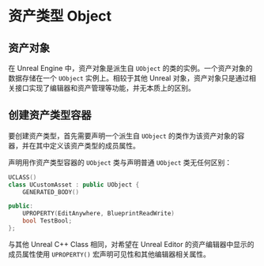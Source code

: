 # 资产类型 Object

## 资产对象

在 Unreal Engine 中，资产对象是派生自 `UObject` 的类的实例。一个资产对象的数据存储在一个 `UObject` 实例上。相较于其他 Unreal 对象，资产对象只是通过相关接口实现了编辑器和资产管理等功能，并无本质上的区别。

## 创建资产类型容器

要创建资产类型，首先需要声明一个派生自 `UObject` 的类作为该资产对象的容器，并在其中定义该资产类型的成员属性。

声明用作资产类型容器的 `UObject` 类与声明普通 `UObject` 类无任何区别：

```cpp
UCLASS()
class UCustomAsset : public UObject {
	GENERATED_BODY()

public:
	UPROPERTY(EditAnywhere, BlueprintReadWrite)
	bool TestBool;
};
```

与其他 Unreal C++ Class 相同，对希望在 Unreal Editor 的资产编辑器中显示的成员属性使用 `UPROPERTY()` 宏声明可见性和其他编辑器相关属性。

